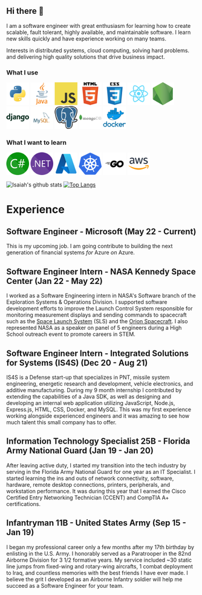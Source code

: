 ## Hi there 👋

I am a software engineer with great enthusiasm for learning how to create scalable, fault tolerant, highly available, and maintainable software. I learn new skills quickly and have experience working on many teams.

Interests in distributed systems, cloud computing, solving hard problems. and delivering high quality solutions that drive business impact.


### What I use
<code><img height="60" src="https://raw.githubusercontent.com/github/explore/80688e429a7d4ef2fca1e82350fe8e3517d3494d/topics/python/python.png"></code>
<code><img height="60" src="https://raw.githubusercontent.com/github/explore/5b3600551e122a3277c2c5368af2ad5725ffa9a1/topics/java/java.png"></code>
<code><img height="60" src="https://raw.githubusercontent.com/github/explore/80688e429a7d4ef2fca1e82350fe8e3517d3494d/topics/javascript/javascript.png"></code>
<code><img height="60" src="https://raw.githubusercontent.com/github/explore/80688e429a7d4ef2fca1e82350fe8e3517d3494d/topics/html/html.png"></code>
<code><img height="60" src="https://raw.githubusercontent.com/github/explore/80688e429a7d4ef2fca1e82350fe8e3517d3494d/topics/css/css.png"></code>
<code><img height="60" src="https://raw.githubusercontent.com/github/explore/80688e429a7d4ef2fca1e82350fe8e3517d3494d/topics/react/react.png"></code>
<code><img height="60" src="https://raw.githubusercontent.com/github/explore/80688e429a7d4ef2fca1e82350fe8e3517d3494d/topics/nodejs/nodejs.png"></code>
<code><img height="60" src="https://raw.githubusercontent.com/github/explore/7456fdff59816d37ef383a6c8f32a26ff7332db2/topics/django/django.png"></code>
<code><img height="60" src="https://raw.githubusercontent.com/github/explore/80688e429a7d4ef2fca1e82350fe8e3517d3494d/topics/mysql/mysql.png"></code>
<code><img height="60" src="https://raw.githubusercontent.com/github/explore/80688e429a7d4ef2fca1e82350fe8e3517d3494d/topics/postgresql/postgresql.png"></code>
<code><img height="60" src="https://raw.githubusercontent.com/github/explore/80688e429a7d4ef2fca1e82350fe8e3517d3494d/topics/mongodb/mongodb.png"></code>
<code><img height="60" src="https://raw.githubusercontent.com/github/explore/80688e429a7d4ef2fca1e82350fe8e3517d3494d/topics/docker/docker.png"></code>



### What I want to learn 
<code><img height="60" src="https://raw.githubusercontent.com/github/explore/80688e429a7d4ef2fca1e82350fe8e3517d3494d/topics/csharp/csharp.png"></code>
<code><img height="60" src="https://raw.githubusercontent.com/github/explore/93d8a67084f94b2a444e510199a6e7622e5b09a3/topics/dotnet/dotnet.png"></code>
<code><img height="60" src="https://raw.githubusercontent.com/github/explore/eaef8552d8b082ffafe2bfc8a5023d47da904aac/topics/azure/azure.png"></code>
<code><img height="60" src="https://raw.githubusercontent.com/github/explore/01ea2a586e5da744792d0ccfce2f68b861f29301/topics/kubernetes/kubernetes.png"></code>
<code><img height="60" src="https://raw.githubusercontent.com/github/explore/80688e429a7d4ef2fca1e82350fe8e3517d3494d/topics/go/go.png"></code>
<code><img height="60" src="https://raw.githubusercontent.com/github/explore/fbceb94436312b6dacde68d122a5b9c7d11f9524/topics/aws/aws.png"></code>






![Isaiah's github stats](https://github-readme-stats.vercel.app/api?username=idkburkes&show_icons=true&count_private=true&hide=stars&include_all_commits=true&theme=buefy)
[![Top Langs](https://github-readme-stats.vercel.app/api/top-langs/?username=idkburkes&layout=compact)](https://github.com/anuraghazra/github-readme-stats)

# Experience

## Software Engineer - Microsoft (May 22 - Current)

This is my upcoming job. I am going contribute to building the next generation of financial systems <em>for</em> Azure <em>on</em> Azure.

## Software Engineer Intern - NASA Kennedy Space Center (Jan 22 - May 22)

I worked as a Software Engineering intern in NASA's Software branch of the Exploration Systems & Operations Division. I supported software development efforts to improve the Launch Control System responsible for monitoring measurement displays and sending commands to spacecraft such as the [Space Launch System](https://www.nasa.gov/exploration/systems/sls/index.html) (SLS) and the [Orion Spacecraft](https://www.nasa.gov/exploration/systems/orion/index.html). I also represented NASA as a speaker on panel of 5 engineers during a High School outreach event to promote careers in STEM.


## Software Engineer Intern - Integrated Solutions for Systems (IS4S) (Dec 20 - Aug 21)

IS4S is a Defense start-up that specializes in PNT, missile system engineering, energetic research and development, vehicle electronics, and additive manufacturing. During my 9 month internship I contributed by extending the capabilities of a Java SDK, as well as designing and developing an internal web application utilizing JavaScript, Node.js, Express.js, HTML, CSS, Docker, and MySQL. This was my first experience working alongside experienced engineers and it was amazing to see how much talent this small company has to offer.

## Information Technology Specialist 25B - Florida Army National Guard (Jan 19 - Jan 20)

After leaving active duty, I started my transition into the tech industry by serving in the Florida Army National Guard for one year as an IT Specialist. I started learning the ins and outs of network connectivity, software, hardware, remote desktop connections, printers, peripherals, and workstation performance. It was during this year that I earned the Cisco Certified Entry Networking Technician (CCENT) and CompTIA A+ certifications.

## Infantryman 11B - United States Army (Sep 15 - Jan 19)

I began my professional career only a few months after my 17th birthday by enlisting in the U.S. Army. I honorably served as a Paratrooper in the 82nd Airborne Division for 3 1/2 formative years. My service included ~30 static line jumps from fixed-wing and rotary-wing aircrafts, 1 combat deployment to Iraq, and countless memories with the best friends I have ever made. I believe the grit I developed as an Airborne Infantry soldier will help me succeed as a Software Engineer for your team.
